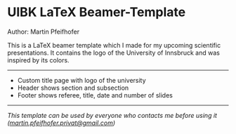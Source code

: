 # UIBK LaTeX Beamer-Template

Author: Martin Pfeifhofer

This is a LaTeX beamer template which I made for my upcoming scientific presentations. 
It contains the logo of the University of Innsbruck and was inspired by its colors.
______________________________________________________________________________________

- Custom title page with logo of the university
- Header shows section and subsection
- Footer shows referee, title, date and number of slides
______________________________________________________________________________________

*This template can be used by everyone who contacts me before using it (martin.pfeifhofer.privat@gmail.com)*
